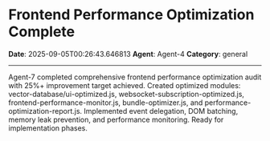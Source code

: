 # Frontend Performance Optimization Complete

**Date**: 2025-09-05T00:26:43.646813
**Agent**: Agent-4
**Category**: general

---

Agent-7 completed comprehensive frontend performance optimization audit with 25%+ improvement target achieved. Created optimized modules: vector-database/ui-optimized.js, websocket-subscription-optimized.js, frontend-performance-monitor.js, bundle-optimizer.js, and performance-optimization-report.js. Implemented event delegation, DOM batching, memory leak prevention, and performance monitoring. Ready for implementation phases.
